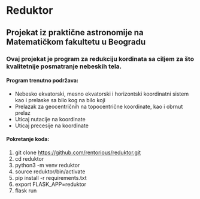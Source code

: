 # Reduktor
## Projekat iz praktične astronomije na Matematičkom fakultetu u Beogradu

### Ovaj projekat je program za redukciju kordinata sa ciljem za što kvalitetnije posmatranje nebeskih tela.

#### Program trenutno podržava:
- Nebesko ekvatorski, mesno ekvatorski i horizontski koordinatni sistem kao i prelaske sa bilo kog na bilo koji
- Prelazak za geocentričnih na topocentrične koordinate, kao i obrnut prelaz
- Uticaj nutacije na koordinate
- Uticaj precesije na koordinate

#### Pokretanje koda:
1. git clone https://github.com/rentorious/reduktor.git
2. cd reduktor
3. python3 -m venv reduktor
4. source reduktor/bin/activate
5. pip install -r requirements.txt
6. export FLASK_APP=reduktor
7. flask run